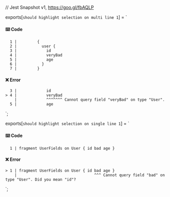 // Jest Snapshot v1, https://goo.gl/fbAQLP

exports[`should highlight selection on multi line 1`] = `
#### ⌨️ Code

      1 |         {
      2 |           user {
      3 |             id
      4 |             veryBad
      5 |             age
      6 |           }
      7 |         }

#### ❌ Error

      3 |             id
    > 4 |             veryBad
        |             ^^^^^^^ Cannot query field "veryBad" on type "User".
      5 |             age
`;

exports[`should highlight selection on single line 1`] = `
#### ⌨️ Code

      1 | fragment UserFields on User { id bad age }

#### ❌ Error

    > 1 | fragment UserFields on User { id bad age }
        |                                  ^^^ Cannot query field "bad" on type "User". Did you mean "id"?
`;
